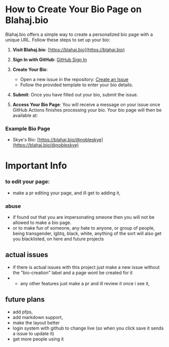 # How to Create Your Bio Page on Blahaj.bio

Blahaj.bio offers a simple way to create a personalized bio page with a unique URL. Follow these steps to set up your bio:

1. **Visit Blahaj.bio**: [https://blahaj.bio](https://blahaj.bio)

2. **Sign In with GitHub**: [GitHub Sign In](https://github.com/login)

3. **Create Your Bio**:
   - Open a new issue in the repository: [Create an Issue](https://github.com/nobleskye/blahaj.bio/issues/new?template=create-bio.yml)
   - Follow the provided template to enter your bio details.

4. **Submit**: Once you have filled out your bio, submit the issue.

5. **Access Your Bio Page**: You will receive a message on your issue once GitHub Actions finishes processing your bio. Your bio page will then be available at:


### Example Bio Page

- Skye's Bio: [https://blahaj.bio/@nobleskye](https://blahaj.bio/@nobleskye)

# Important Info

### to edit your page:
- make a pr editing your page, and ill get to adding it,



### abuse
- if found out that you are impersonating smeone then you will not be allowed to make a bio page.
- or to make fun of someone, any hate to anyone, or group of people, being transgender, lgbtq, black, white, anything of the sort will also get you blacklisted, on here and future projects

## actual issues
- if there is actual issues with this project just make a new issue without the "bio-creation" label and a page wont be created for it
- - any other features just make a pr and ill review it once i see it,




 
## future plans
- add pfps,
- add markdown support,
- make the layout better
- login system with github to change live (so when you click save it sends a issue to update it)
- get more people using it
